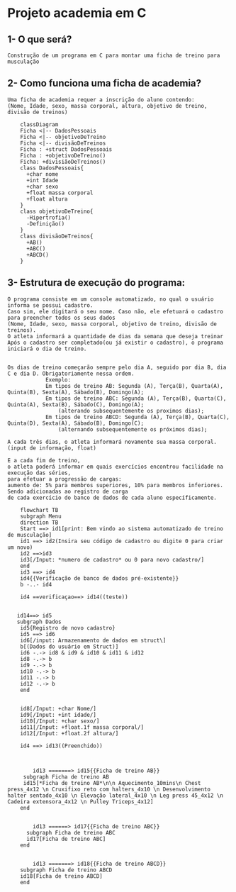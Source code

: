 
# Projeto academia em C

## **1- O que será?**

    Construção de um programa em C para montar uma ficha de treino para musculação

## **2- Como funciona uma ficha de academia?**

    Uma ficha de academia requer a inscrição do aluno contendo:  
    (Nome, Idade, sexo, massa corporal, altura, objetivo de treino, divisão de treinos)

```mermaid
    classDiagram
    Ficha <|-- DadosPessoais
    Ficha <|-- objetivoDeTreino
    Ficha <|-- divisãoDeTreinos
    Ficha : +struct DadosPessoais
    Ficha : +objetivoDeTreino()
    Ficha: +divisiãoDeTreinos()
    class DadosPessoais{
      +char nome
      +int Idade
      +char sexo
      +float massa corporal
      +float altura
    }
    class objetivoDeTreino{
      -Hipertrofia()
      -Definição()
    }
    class divisãoDeTreinos{
      +AB()
      +ABC()
      +ABCD()
    }
```
## **3-** Estrutura de execução do programa:

    O programa consiste em um console automatizado, no qual o usuário informa se possui cadastro. 
    Caso sim, ele digitará o seu nome. Caso não, ele efetuará o cadastro para preencher todos os seus dados 
    (Nome, Idade, sexo, massa corporal, objetivo de treino, divisão de treinos).
    O atleta informará a quantidade de dias da semana que deseja treinar 
    Após o cadastro ser completado(ou já existir o cadastro), o programa iniciará o dia de treino.

    
    Os dias de treino começarão sempre pelo dia A, seguido por dia B, dia C e dia D. Obrigatoriamente nessa ordem. 
                Exemplo:
                Em tipos de treino AB: Segunda (A), Terça(B), Quarta(A), Quinta(B), Sexta(A), Sábado(B), Domingo(A);
                Em tipos de treino ABC: Segunda (A), Terça(B), Quarta(C), Quinta(A), Sexta(B), Sábado(C), Domingo(A);
                    (alterando subsequentemente os proximos dias);
                Em tipos de treino ABCD: Segunda (A), Terça(B), Quarta(C), Quinta(D), Sexta(A), Sábado(B), Domingo(C);
                    (alternando subsequentemente os próximos dias);

    A cada três dias, o atleta informará novamente sua massa corporal. (input de informação, float)
    
    E a cada fim de treino, 
    o atleta poderá informar em quais exercícios encontrou facilidade na execução das séries,
    para efetuar a progressão de cargas:  
    aumento de: 5% para membros superiores, 10% para membros inferiores. Sendo adicionadas ao registro de carga
    de cada exercício do banco de dados de cada aluno específicamente. 
```mermaid    
    flowchart TB
    subgraph Menu
    direction TB
    Start ==> id1[print: Bem vindo ao sistema automatizado de treino de musculação]
    id1 ==> id2(Insira seu código de cadastro ou digite 0 para criar um novo)
    id2 ==>id3
    id3[/Input: *numero de cadastro* ou 0 para novo cadastro/]
    end
    id3 ==> id4
    id4{{Verificação de banco de dados pré-existente}}
    b -..- id4
   
    id4 ==verificaçao==> id14((teste))
   
   
   id14==> id5
   subgraph Dados
    id5{Registro de novo cadastro}
    id5 ==> id6   
    id6[/input: Armazenamento de dados em struct\]
    b[(Dados do usuário em Struct)]
    id6 -.-> id8 & id9 & id10 & id11 & id12
    id8 -.-> b
    id9 -.-> b
    id10 -.-> b
    id11 -.-> b
    id12 -.-> b
    end
  
    
    id8[/Input: +char Nome/]
    id9[/Input: +int idade/]
    id10[/Input: +char sexo/]
    id11[/Input: +float.1f massa corporal/]
    id12[/Input: +float.2f altura/]
     
    id4 ==> id13((Preenchido)) 

    
    
        id13 =======> id15{{Ficha de treino AB}}
     subgraph Ficha de treino AB
     id15[*Ficha de treino AB*\n\n Aquecimento_10mins\n Chest press_4x12 \n Cruxifixo reto com halters_4x10 \n Desenvolvimento halter sentado_4x10 \n Elevação lateral_4x10 \n Leg press 45_4x12 \n Cadeira extensora_4x12 \n Pulley Triceps_4x12]
    end
    
   
        id13 ======> id17{{Ficha de treino ABC}}
      subgraph Ficha de treino ABC
      id17[Ficha de treino ABC]
    end
    
    
        id13 =======> id18{{Ficha de treino ABCD}}
    subgraph Ficha de treino ABCD
    id18[Ficha de treino ABCD]
    end
    
    
    
    
    
    

    
 ```

        
        

                
